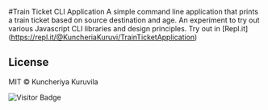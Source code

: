 #Train Ticket CLI Application
A simple command line application that prints a train ticket based on source destination and age.
An experiment to try out various Javascript CLI libraries and design principles.
Try out in [Repl.it] (https://repl.it/@KuncheriaKuruvi/TrainTicketApplication) 
## License

MIT © Kuncheriya Kuruvila

![Visitor Badge](https://github.com/Kuncheria-Kuruvilla/TrainTicketApplication)
